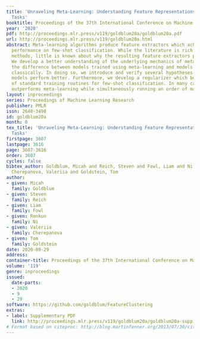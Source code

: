 ```yaml
---
title: 'Unraveling Meta-Learning: Understanding Feature Representations for Few-Shot
  Tasks'
booktitle: Proceedings of the 37th International Conference on Machine Learning
year: '2020'
pdf: http://proceedings.mlr.press/v119/goldblum20a/goldblum20a.pdf
url: http://proceedings.mlr.press/v119/goldblum20a.html
abstract: Meta-learning algorithms produce feature extractors which achieve state-of-the-art
  performance on few-shot classification. While the literature is rich with meta-learning
  methods, little is known about why the resulting feature extractors perform so well.
  We develop a better understanding of the underlying mechanics of meta-learning and
  the difference between models trained using meta-learning and models which are trained
  classically. In doing so, we introduce and verify several hypotheses for why meta-learned
  models perform better. Furthermore, we develop a regularizer which boosts the performance
  of standard training routines for few-shot classification. In many cases, our routine
  outperforms meta-learning while simultaneously running an order of magnitude faster.
layout: inproceedings
series: Proceedings of Machine Learning Research
publisher: PMLR
issn: 2640-3498
id: goldblum20a
month: 0
tex_title: 'Unraveling Meta-Learning: Understanding Feature Representations for Few-Shot
  Tasks'
firstpage: 3607
lastpage: 3616
page: 3607-3616
order: 3607
cycles: false
bibtex_author: Goldblum, Micah and Reich, Steven and Fowl, Liam and Ni, Renkun and
  Cherepanova, Valeriia and Goldstein, Tom
author:
- given: Micah
  family: Goldblum
- given: Steven
  family: Reich
- given: Liam
  family: Fowl
- given: Renkun
  family: Ni
- given: Valeriia
  family: Cherepanova
- given: Tom
  family: Goldstein
date: 2020-09-29
address: 
container-title: Proceedings of the 37th International Conference on Machine Learning
volume: '119'
genre: inproceedings
issued:
  date-parts:
  - 2020
  - 9
  - 29
software: https://github.com/goldblum/FeatureClustering
extras:
- label: Supplementary PDF
  link: http://proceedings.mlr.press/v119/goldblum20a/goldblum20a-supp.pdf
# Format based on citeproc: http://blog.martinfenner.org/2013/07/30/citeproc-yaml-for-bibliographies/
---
```

